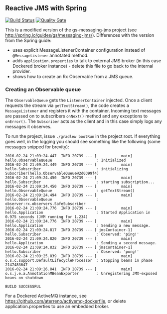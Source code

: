 ## Reactive JMS with Spring

[![Build Status](https://travis-ci.com/tonvanbart/gs-messaging-jms-reactive.svg?branch=master)](https://travis-ci.com/tonvanbart/gs-messaging-jms-reactive)
[![Quality Gate](https://sonarcloud.io/api/project_badges/measure?project=gs-messaging-jms-reactive&metric=alert_status)](https://sonarcloud.io/api/project_badges/measure?project=gs-messaging-jms-reactive&metric=alert_status)

This is a modified version of the gs-messaging-jms project (see http://spring.io/guides/gs/messaging-jms/).
Differences with the version from the Spring guide:

* uses explicit MessageListenerContainer configuration instead of `@MessageListener` annotated method.
* adds `application.properties` to talk to external JMS broker (in this case Dockered broker instance) - delete 
this file to go back to the internal provider.
* shows how to create an Rx Observable from a JMS queue.

### Creating an Observable queue
The `ObservableQueue` gets the `ListenerContainer` injected. Once a client requests the stream via `getTextStream()`,
the code creates a `MessageListener` and registers it with the container. Incoming text messages are passed on to 
subscribers `onNext()` method and any exceptions to `onError()`.
The `Subscriber` acts as the client and in this case simply logs any messages it observes.

To run the project, issue `./gradlew bootRun` in the project root. If everything goes well, in the logging you should
see something like the following (some messages snipped for brevity):

    2016-02-24 21:09:24.447  INFO 20739 --- [           main] hello.ObservableQueue                    : Initialized
    2016-02-24 21:09:24.449  INFO 20739 --- [           main] hello.Subscriber                         : initializing Subscriber(hello.ObservableQueue@2d0399f4)
    2016-02-24 21:09:24.450  INFO 20739 --- [           main] hello.Subscriber                         : starting subscription...
    2016-02-24 21:09:24.450  INFO 20739 --- [           main] hello.ObservableQueue                    : getTextStream()
    2016-02-24 21:09:24.494  INFO 20739 --- [           main] hello.ObservableQueue                    : observer:rx.observers.SafeSubscriber
    2016-02-24 21:09:24.776  INFO 20739 --- [           main] hello.Application                        : Started Application in 0.975 seconds (JVM running for 1.234)
    2016-02-24 21:09:24.776  INFO 20739 --- [           main] hello.Application                        : Sending a new message.
    2016-02-24 21:09:24.817  INFO 20739 --- [ jmsContainer-1] hello.Subscriber                         : Observed: 'ping!'
    2016-02-24 21:09:24.820  INFO 20739 --- [           main] hello.Application                        : Sending a second message.
    2016-02-24 21:09:24.832  INFO 20739 --- [ jmsContainer-1] hello.Subscriber                         : Observed: 'pong!'
    2016-02-24 21:09:25.839  INFO 20739 --- [           main] o.s.c.support.DefaultLifecycleProcessor  : Stopping beans in phase 2147483647
    2016-02-24 21:09:26.841  INFO 20739 --- [           main] o.s.j.e.a.AnnotationMBeanExporter        : Unregistering JMX-exposed beans on shutdown
    
    BUILD SUCCESSFUL
    
For a Dockered ActiveMQ instance, see https://github.com/aterreno/activemq-dockerfile, or delete application.properties to
use an embedded broker.